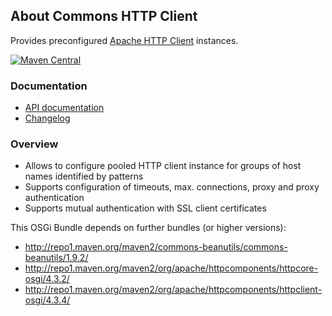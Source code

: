 ## About Commons HTTP Client

Provides preconfigured [Apache HTTP Client](http://hc.apache.org/) instances.

[![Maven Central](https://maven-badges.herokuapp.com/maven-central/io.wcm.caravan/io.wcm.caravan.commons.httpclient/badge.svg)](https://maven-badges.herokuapp.com/maven-central/io.wcm.caravan/io.wcm.caravan.commons.httpclient)


### Documentation

* [API documentation][apidocs]
* [Changelog][changelog]


[apidocs]: apidocs/
[changelog]: changes-report.html


### Overview

* Allows to configure pooled HTTP client instance for groups of host names identified by patterns
* Supports configuration of timeouts, max. connections, proxy and proxy authentication
* Supports mutual authentication with SSL client certificates

This OSGi Bundle depends on further bundles (or higher versions):

* http://repo1.maven.org/maven2/commons-beanutils/commons-beanutils/1.9.2/
* http://repo1.maven.org/maven2/org/apache/httpcomponents/httpcore-osgi/4.3.2/
* http://repo1.maven.org/maven2/org/apache/httpcomponents/httpclient-osgi/4.3.4/
